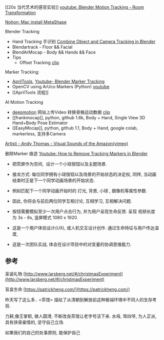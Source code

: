 [[20s 当代艺术的感官实验]]
[youtube: Blender Motion Tracking - Room Transformation](https://www.youtube.com/watch?v=lY8Ol2n4o4A)

[Notion: Mac install MetaShape](https://www.notion.so/carllx/Metashape-a6c971291fde4f51b0909fe63e966303#c801934430f34f1f995729199782a359)

Blender Tracking
- Hand Tracking 手识别 [Combine Object and Camera Tracking in Blender](https://www.youtube.com/watch?v=2z5FXiv7dt8)
- Blendartrack - Floor && Facial
- BlendArMocap - Body && Hands && Face
- Tips
	- Offset Tracking [clip](https://youtu.be/QrlxssjYeZU?t=503)

Marker Tracking:
- [AprilTools]( https://github.com/thegoodhen/AprilTools),  [Youtube- Blender Marker Tracking ](https://www.youtube.com/watch?v=9wrecO5twh4)
- OpenCV using ArUco Markers (Python) [youtube](https://www.youtube.com/watch?v=v5a7pKSOJd8)
- [[AprilTools 流程]]

AI Motion Tracking
-  [deepmotion](https://www.deepmotion.com/) 网站上传Video 转换骨骼运动数据 [clip](https://www.youtube.com/watch?v=T1vvokFnsbU)
- [[frankmocap]], python, github 1.6k, Body + Hand, Single View 3D Hand+Body Pose Estimator
- [[EasyMocap]], python, github 1.1, Body + Hand, google colab,  markerless, 支持多Camera

[Artisti - Andy Thomas - Visual Sounds of the Amazon(vimeo)](https://vimeo.com/229927018)

删除Marker 痕迹 
[Youtube: How to Remove Tracking Markers in Blender](https://www.youtube.com/watch?v=6UYJTYpjuxA)


- 把荧屏作为空间,  设计一个小球按钮以及主题场景.
- 接龙方式: 每位同学拥有小球按钮以及场景的开始状态的决定权, 同样, 当动画结束时正是下一个同学动画场景的开始状态.
- 例如匹配下一个同学动画开始时的 灯光, 背景, 小球 , 摄像机等属性参数.
- 因此, 你将会与前后两位同学互相讨论, 互相学习, 互相解决问题.
- 按钮需要模拟至少一次用户点击行为, 并为用户呈现生命反馈. 呈现 视频长度为 3s - 8s, 竖屏模式 1080 x 1920.

- 这是一个用户体验设计(UX), 或人机交互设计创作. 通过生命特征与用户传达温度, 
- 这是一次团队实战, 体会在设计项目中的对变量的协调思维能力.


## 参考 
圣诞礼物
[http://www.larsberg.net/#/christmasExperiment](http://www.larsberg.net/#/christmasExperiment)

盲盒生命
[https://patrickheng.com/](https://patrickheng.com/)


昨天写了这么多..
<茶馆> 描绘了从清朝到解放前这种极端环境中不同人的生存考验.

力耕,像王掌柜, 做人圆滑, 不断改良茶馆让老字号活下来.
水母, 常四爷, 为人正派, 具有侠骨豪情的, 坚守自己立场.  

如果我们的自己的处事原则, 能保护自己  